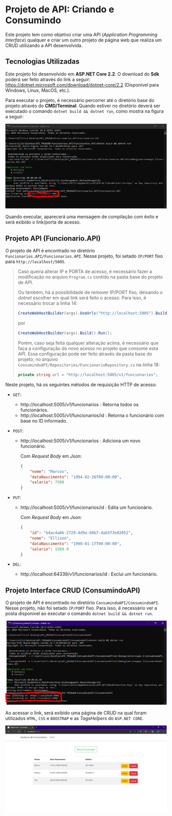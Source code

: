 # Projeto de API: Criando e Consumindo

Este projeto tem como objetivo criar uma API (*Application Programming Interface*) qualquer e criar um outro projeto de página web que realiza um CRUD utilizando a API desenvolvida.



## Tecnologias Utilizadas

Este projeto foi desenvolvido em **ASP.NET Core 2.2**. O download do **Sdk** poderá ser feito através do link a seguir:  https://dotnet.microsoft.com/download/dotnet-core/2.2 (Disponível para Windows, Linux, MacOS, etc.).

Para executar o projeto, é necessário percorrer até o diretório base do projeto através do **CMD/Terminal**. Quando estiver no diretório deverá ser executado o comando `dotnet build && dotnet run`, como mostra na figura a seguir:

![image-20201121211348609](images_markdown\image-20201121211348609.png)

Quando executar, aparecerá uma mensagem de compilação com êxito e será exibido o link/porta de acesso.



## Projeto API (Funcionario.API)

O projeto de API é encontrado no diretório `Funcionarios.API/Funcionarios.API`. Nesse projeto, foi setado `IP/PORT` fixo para `http://localhost/5005`.

> Caso queira alterar IP e PORTA de acesso, é necessário fazer a modificação no arquivo `Program.cs` contido na pasta base do projeto de API.  
>
> Ou também, há a possibilidade de remover IP/PORT fixo, deixando o *dotnet* escolher em qual link será feito o acesso. Para isso, é necessário trocar a linha 14:
>
> ```C#
> CreateWebHostBuilder(args).UseUrls("http://localhost:5005").Build().Run();
> ```
>
> por
>
> ```C#
> CreateWebHostBuilder(args).Build().Run();
> ```
>
> Porém, caso seja feita qualquer alteração acima, é necessário que faça a configuração do novo acesso no projeto que consome esta API. Essa configuração pode ser feito através da pasta base do projeto, no arquivo `ConsumindoAPI/Repositories/FuncionarioRepository.cs` na linha 18:
>
> ```C#
> private string url = "http://localhost:5005/v1/funcionarios";
> ```



Neste projeto, há os seguintes métodos de requisição HTTP de acesso:

- `GET`: 

  - http://localhost:5005/v1/funcionarios : Retorna todos os funcionários.
  - http://localhost:5005/v1/funcionarios/id : Retorna o funcionário com base no ID informado.

- `POST`:

  - http://localhost:5005/v1/funcionarios : Adiciona um novo funcionário.

    Com *Request Body* em *Json*:

    ```json
    {
        "nome": "Marcos",
        "dataNascimento": "1994-02-26T00:00:00",
        "salario": 7500
    }
    ```

- `PUT`:

  - http://localhost:5005/v1/funcionarios/id : Edita um funcionário.

    Com *Request Body* em *Json*:

    ```json
    {
        "id": "b4ac4a66-2729-4d9a-b0b7-dab5f3e92052",
        "nome": "Ellison",
        "dataNascimento": "1998-01-17T00:00:00",
        "salario": 1569.0
    }
    ```

- `DEL`:

  - http://localhost:64339/v1/funcionarios/id : Exclui um funcionário.





## Projeto Interface CRUD (ConsumindoAPI)

O projeto de API é encontrado no diretório `ConsumindoAPI/ConsumindoAPI`. Nesse projeto, não foi setado `IP/PORT` fixo. Para isso, é necessário ver a posta disponível ao executar o comando `dotnet build && dotnet run`.

![image-20201121215244348](/images_markdown\image-20201121215158502.png)

Ao acessar o link, será exibido uma página de CRUD na qual foram utilizados `HTML`, `CSS` e `BOOSTRAP` e as *TagsHelpers* do `ASP.NET CORE`.

![image-20201121215434433](./images_markdown\image-20201121215434433.png)